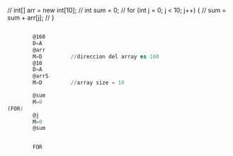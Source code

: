 //      int[] arr = new int[10];
//      int sum = 0;
//      for (int j = 0; j < 10; j++) {
//          sum = sum + arr[j];
//      }

```asm

        @160
        D=A
        @arr
        M=D         //direccion del array es 160
        @10
        D=A
        @arrS       
        M=D         //array size = 10

        @sum
        M=0
(FOR)
        @j
        M=0
        @sum


        FOR
